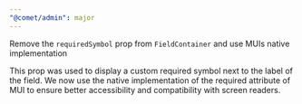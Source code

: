 ```yaml
---
"@comet/admin": major
---
```


Remove the `requiredSymbol` prop from `FieldContainer` and use MUIs native implementation

This prop was used to display a custom required symbol next to the label of the field. We now use the native implementation of the required attribute of MUI to ensure better accessibility and compatibility with screen readers.
